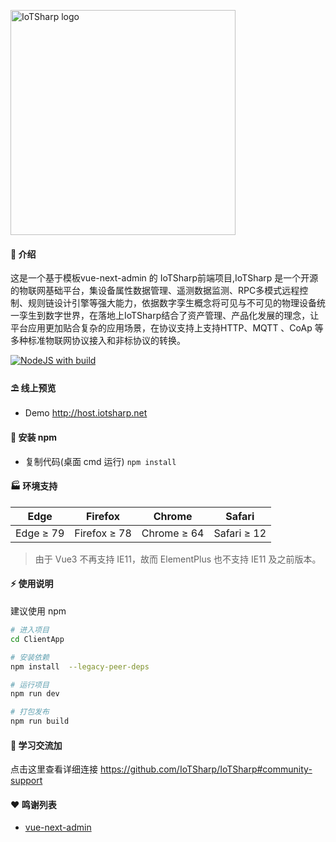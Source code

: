 <p align="left">
  <a href="https://iotsharp.net/">
    <img src="public/logo_white.svg" width="360px" alt="IoTSharp logo" />
  </a>
</p>


#### 🌈 介绍

这是一个基于模板vue-next-admin 的 IoTSharp前端项目,IoTSharp 是一个开源的物联网基础平台，集设备属性数据管理、遥测数据监测、RPC多模式远程控制、规则链设计引擎等强大能力，依据数字孪生概念将可见与不可见的物理设备统一孪生到数字世界，在落地上IoTSharp结合了资产管理、产品化发展的理念，让平台应用更加贴合复杂的应用场景，在协议支持上支持HTTP、MQTT 、CoAp 等多种标准物联网协议接入和非标协议的转换。  

[![NodeJS with build](https://github.com/IoTSharp/IoTSharp/actions/workflows/nodejsbuild.yml/badge.svg)](https://github.com/IoTSharp/IoTSharp/actions/workflows/nodejsbuild.yml) 


#### ⛱️ 线上预览

- Demo <a href="http://host.iotsharp.net" target="_blank">http://host.iotsharp.net</a>
 


#### 🚧 安装 npm

- 复制代码(桌面 cmd 运行) `npm install `


#### 🏭 环境支持

| Edge      | Firefox      | Chrome      | Safari      |
| --------- | ------------ | ----------- | ----------- |
| Edge ≥ 79 | Firefox ≥ 78 | Chrome ≥ 64 | Safari ≥ 12 |

> 由于 Vue3 不再支持 IE11，故而 ElementPlus 也不支持 IE11 及之前版本。

#### ⚡ 使用说明

建议使用  npm 

```bash
# 进入项目
cd ClientApp

# 安装依赖
npm install  --legacy-peer-deps

# 运行项目
npm run dev

# 打包发布
npm run build
```

#### 💯 学习交流加
 
 点击这里查看详细连接 https://github.com/IoTSharp/IoTSharp#community-support


#### ❤️ 鸣谢列表

- <a href="https://github.com/lyt-Top/vue-next-admin" target="_blank">vue-next-admin</a>



 
